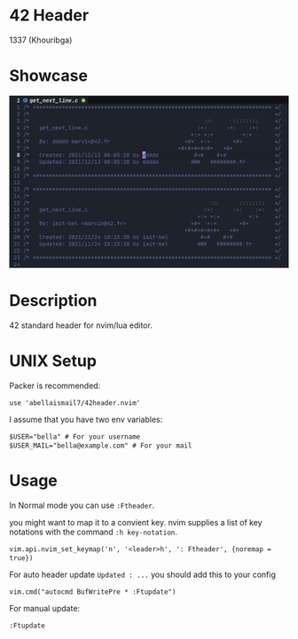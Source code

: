 # 42 Header
1337 (Khouribga)

# Showcase
![Screenshot](screen1.png)

# Description
42 standard header for nvim/lua editor.

# UNIX Setup
Packer is recommended:

```
use 'abellaismail7/42header.nvim'
```

I assume that you have two env variables:

```
$USER="bella" # For your username
$USER_MAIL="bella@example.com" # For your mail
```

# Usage
In Normal mode you can use `:Ftheader`.

you might want to map it to a convient key.
nvim supplies a list of key notations with the command `:h key-notation`.

```
vim.api.nvim_set_keymap('n', '<leader>h', ': Ftheader', {noremap = true})
```

For auto header update `Updated : ...` you should add this to your config

```
vim.cmd("autocmd BufWritePre * :Ftupdate")
```

For manual update:

```
:Ftupdate
```
